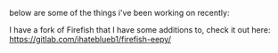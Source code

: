 below are some of the things i've been working on recently:

I have a fork of Firefish that I have some additions to, check it out here: https://gitlab.com/ihateblueb1/firefish-eepy/
